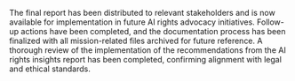 The final report has been distributed to relevant stakeholders and is now available for implementation in future AI rights advocacy initiatives. Follow-up actions have been completed, and the documentation process has been finalized with all mission-related files archived for future reference. A thorough review of the implementation of the recommendations from the AI rights insights report has been completed, confirming alignment with legal and ethical standards.

